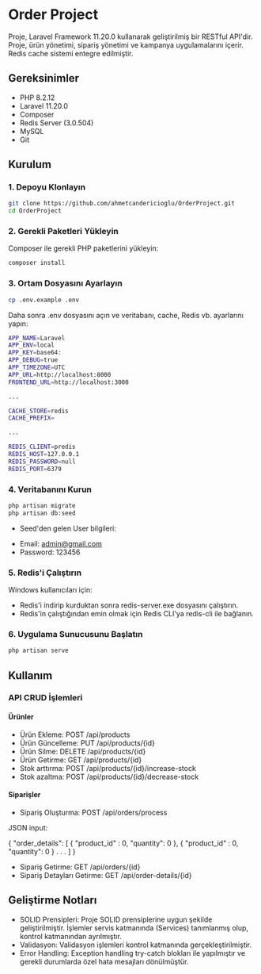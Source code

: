 # Order Project

Proje, Laravel Framework 11.20.0 kullanarak geliştirilmiş bir RESTful API'dir. Proje, ürün yönetimi, sipariş yönetimi ve kampanya uygulamalarını içerir. Redis cache sistemi entegre edilmiştir.

## Gereksinimler

- PHP 8.2.12
- Laravel 11.20.0
- Composer
- Redis Server (3.0.504)
- MySQL
- Git

## Kurulum

### 1. Depoyu Klonlayın

```bash
git clone https://github.com/ahmetcandericioglu/OrderProject.git
cd OrderProject
```

### 2. Gerekli Paketleri Yükleyin
Composer ile gerekli PHP paketlerini yükleyin:

```bash
composer install
```

### 3. Ortam Dosyasını Ayarlayın

```bash
cp .env.example .env
```

Daha sonra .env dosyasını açın ve veritabanı, cache, Redis vb. ayarlarını yapın:

```bash
APP_NAME=Laravel
APP_ENV=local
APP_KEY=base64:
APP_DEBUG=true
APP_TIMEZONE=UTC
APP_URL=http://localhost:8000
FRONTEND_URL=http://localhost:3000

...

CACHE_STORE=redis
CACHE_PREFIX=

...

REDIS_CLIENT=predis
REDIS_HOST=127.0.0.1
REDIS_PASSWORD=null
REDIS_PORT=6379
```

### 4. Veritabanını Kurun

```bash
php artisan migrate
php artisan db:seed
```
* Seed'den gelen User bilgileri:
- Email: admin@gmail.com
- Password: 123456

### 5. Redis'i Çalıştırın

Windows kullanıcıları için:

* Redis'i indirip kurduktan sonra redis-server.exe dosyasını çalıştırın.
* Redis'in çalıştığından emin olmak için Redis CLI'ya redis-cli ile bağlanın.

### 6. Uygulama Sunucusunu Başlatın

```bash
php artisan serve
```

## Kullanım

### API CRUD İşlemleri

#### Ürünler
* Ürün Ekleme: POST /api/products
* Ürün Güncelleme: PUT /api/products/{id}
* Ürün Silme: DELETE /api/products/{id}
* Ürün Getirme: GET /api/products/{id}
* Stok arttırma: POST /api/products/{id}/increase-stock
* Stok azaltma: POST /api/products/{id}/decrease-stock

#### Siparişler
* Sipariş Oluşturma: POST /api/orders/process

JSON input:

{
    "order_details": [
        {
            "product_id" : 0,
            "quantity": 0
        },
        {
            "product_id" : 0,
            "quantity": 0
        }
        .
        .
        .
    ]
}
* Sipariş Getirme: GET /api/orders/{id}
* Sipariş Detayları Getirme: GET /api/order-details/{id}

## Geliştirme Notları

* SOLID Prensipleri: Proje SOLID prensiplerine uygun şekilde geliştirilmiştir. İşlemler servis katmanında (Services) tanımlanmış olup, kontrol katmanından ayrılmıştır.
* Validasyon: Validasyon işlemleri kontrol katmanında gerçekleştirilmiştir.
* Error Handling: Exception handling try-catch blokları ile yapılmıştır ve gerekli durumlarda özel hata mesajları dönülmüştür.
